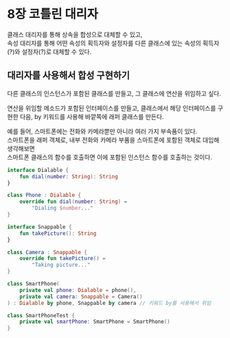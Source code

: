 # 8장 코틀린 대리자

클래스 대리자를 통해 상속을 합성으로 대체할 수 있고,  
속성 대리자를 통해 어떤 속성의 획득자와 설정자를 다른 클래스에 있는 속성의 획득자\(?\)와 설정자\(?\)로 대체할 수 있다.

## 대리자를 사용해서 합성 구현하기

다른 클래스의 인스턴스가 포함된 클래스를 만들고, 그 클래스에 연산을 위임하고 싶다.

연산을 위임할 메소드가 포함된 인터페이스를 만들고, 클래스에서 해당 인터페이스를 구현한 다음, by 키워드를 사용해 바깥쪽에 래퍼 클래스를 만든다.

예를 들어, 스마트폰에는 전화와 카메라뿐만 아니라 여러 가지 부속품이 있다.  
스마트폰을 래퍼 객체로, 내부 전화와 카메라 부품을 스마트폰에 포함된 객체로 대입해 생각해보면  
스마트폰 클래스의 함수를 호출하면 이에 포함된 인스턴스 함수를 호출하는 것이다.

```kotlin
interface Dialable {
    fun dial(number: String): String
}

class Phone : Dialable {
    override fun dial(number: String) =
        "Dialing $number..."
}

interface Snappable {
    fun takePicture(): String
}

class Camera : Snappable {
    override fun takePicture() =
        "Taking picture..."
}
```

```kotlin
class SmartPhone(
    private val phone: Dialable = phone(),
    private val camera: Snappable = Camera()
) : Dialable by phone, Snappable by camera // 키워드 by를 사용해서 위임
```

```kotlin
class SmartPhoneTest {
    private val smartPhone: SmartPhone = SmartPhone()
}
```

